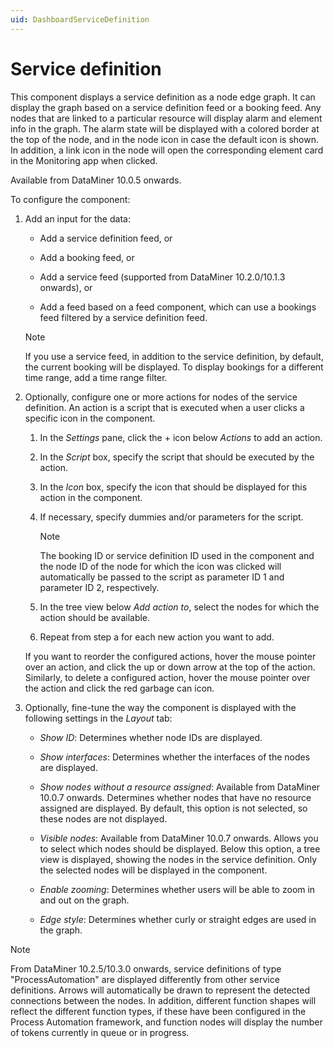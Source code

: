 ```yaml
---
uid: DashboardServiceDefinition
---
```


# Service definition

This component displays a service definition as a node edge graph. It can display the graph based on a service definition feed or a booking feed. Any nodes that are linked to a particular resource will display alarm and element info in the graph. The alarm state will be displayed with a colored border at the top of the node, and in the node icon in case the default icon is shown. In addition, a link icon in the node will open the corresponding element card in the Monitoring app when clicked.

Available from DataMiner 10.0.5 onwards.

To configure the component:

1. Add an input for the data:

   - Add a service definition feed, or

   - Add a booking feed, or

   - Add a service feed (supported from DataMiner 10.2.0/10.1.3 onwards), or

   - Add a feed based on a feed component, which can use a bookings feed filtered by a service definition feed.

   > [!NOTE]
   > If you use a service feed, in addition to the service definition, by default, the current booking will be displayed. To display bookings for a different time range, add a time range filter.

1. Optionally, configure one or more actions for nodes of the service definition. An action is a script that is executed when a user clicks a specific icon in the component.

   1. In the *Settings* pane, click the + icon below *Actions* to add an action.

   1. In the *Script* box, specify the script that should be executed by the action.

   1. In the *Icon* box, specify the icon that should be displayed for this action in the component.

   1. If necessary, specify dummies and/or parameters for the script.

      > [!NOTE]
      > The booking ID or service definition ID used in the component and the node ID of the node for which the icon was clicked will automatically be passed to the script as parameter ID 1 and parameter ID 2, respectively.

   1. In the tree view below *Add action to*, select the nodes for which the action should be available.

   1. Repeat from step a for each new action you want to add.

   If you want to reorder the configured actions, hover the mouse pointer over an action, and click the up or down arrow at the top of the action. Similarly, to delete a configured action, hover the mouse pointer over the action and click the red garbage can icon.

1. Optionally, fine-tune the way the component is displayed with the following settings in the *Layout* tab:

   - *Show ID*: Determines whether node IDs are displayed.

   - *Show interfaces*: Determines whether the interfaces of the nodes are displayed.

   - *Show nodes without a resource assigned*: Available from DataMiner 10.0.7 onwards. Determines whether nodes that have no resource assigned are displayed. By default, this option is not selected, so these nodes are not displayed.

   - *Visible nodes*: Available from DataMiner 10.0.7 onwards. Allows you to select which nodes should be displayed. Below this option, a tree view is displayed, showing the nodes in the service definition. Only the selected nodes will be displayed in the component.

   - *Enable zooming*: Determines whether users will be able to zoom in and out on the graph.

   - *Edge style*: Determines whether curly or straight edges are used in the graph.

> [!NOTE]
> From DataMiner 10.2.5/10.3.0 onwards, service definitions of type "ProcessAutomation" are displayed differently from other service definitions. Arrows will automatically be drawn to represent the detected connections between the nodes. In addition, different function shapes will reflect the different function types, if these have been configured in the Process Automation framework, and function nodes will display the number of tokens currently in queue or in progress.
